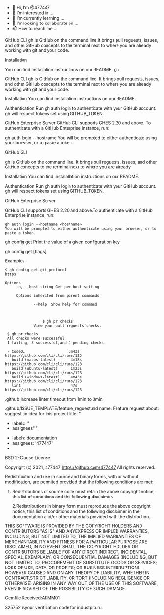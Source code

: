 - 👋 Hi, I’m @477447
- 👀 I’m interested in ...
- 🌱 I’m currently learning ...
- 💞️ I’m looking to collaborate on ...
- 📫 How to reach me ...

GitHub CLI
gh is GitHub on the command line.It brings pull reguests, issues, and other GitHub concepts to the terminal next to where you are
already working with git and your code.


Installation

You can find installation instructions on our README.
gh

                   

GitHub CLI
gh is GitHub on the command line. It brings pull requests, issues, and other GitHub concepts to the terminal next to where you are already working with git and your code.

Installation
You can find installation instructions on our README.

Authentication
Run gh auth login to authenticate with your GitHub account. gh will respect tokens set using GITHUB_TOKEN.

GitHub Enterprise Server
GitHub CLI supports GHES 2.20 and above. To authenticate with a GitHub Enterprise instance, run:

gh auth login --hostname <hostname>
You will be prompted to either authenticate using your browser, or to paste a token.
  
  GitHub GLI
  
  gh is GitHub on the command line. It brings pull reguests, issues, and other GitHub concepts to the terminal next to where you are already
  
  Installation
  You can find instalallation instructions on our README.
  
  Authentication
  Run gh auth login to authenticate with your GitHub account. gh will respect tokens set using GITHUB_TOKEN.
  
  GitHub Enterprise Server
  
  GitHub CLI supports GHES 2.20 and above.To authenticate with a GitHub Enterprise instance, run:
  
    gh auth login --hostname <hostname>
    You will be prompted to either authenticate using your browser, or to paste a token.
    

gh config get
Print the value of a given configuration key

 gh config get <key> [flags]
  
  Examples
  
    $ gh config get git_protocol
    https
    
    Options
         -h, --host string Get per-host setting
         
         Options inherited from parent commands
         
                 --help  Show help for command
           
           
 
                     $ gh pr checks
                 View your pull reguests'checks.
                 
     $ gh pr checks
     All checks were successful
     1 failing, 3 successful,and 1 pending checks
     
     - CodeQL                    3m43s     https://github.com/cli/cli/runs/123
       build (macos-latest)       4m18s     https://github.com/cli/cli/runs/123
       build (ubuntu-latest)      1m23s     https://github.com/cli/cli/runs/123
       build (windows-latest)     4m43s     https://github.com/cli/cli/runs/123
       lint                       47s       https://github.com/cli/cli/runs/123
 
 .github
 Increase linter timeout from 1min to 3min
 
.github/ISSUE_TEMPLATE/feature_reguest.md
name: Feature reguest
about: suggest an idea for this project
title: ''
- labels: ''
- assignees" ''
+ labels: documentation
+ assignees: '477447'
+ 

BSD 2-Clause License

Copyright (c) 2021, 477447
https://github.com/477447
All rights reserved.

Redistribution and use in source and binary forms, with or without
modification, are permited provided that the following conditions are met:

1. Redistributions of source code must retain the above copyright notice, this
   list of conditions and the following disclaimer.
   
   2.Redistributions in binary form must reproduce the above copyright notice,
     this list of conditions and the following disclaimer in the documentation
     and/or other materials provided with the distribution.
     
THIS SOFTWARE IS PROVIDED BY THE COPYRIGHT HOLDERS AND CONTRIBUTORS "AS IS"
AND ANYEXPRESS OR IMPLED WARRANTIES, INCLUDING, BUT NOT LIMITED TO, THE
IMPLIED WARRANTIES OF MERCHANTABILITY AND FITNESS FOR A PARTICULAR PURPOSE ARE
DISCLAIMED, IN NO EVENT SHALL THE COPYRIGHT HOLDER OR CONTRIBUTORS BE LIABLE
FOR ANY DIRECT,INDIRECT, INCIDENTAL, SPECIAL, EXEMPLARY, OR CONSEQUENTIAL
DAMAGES (INCLUDING, BUT NOT LIMITED TO, PROCOREMENT OF SUBSTITUTE GOODS OR
SERVICES; LOSS OF USE, DATA, OR PROFITS; OR BUSINESS INTERRUPTION) HOWEVER
CAUSED AND ON ANY THEORY OF LIABILITY, WHETHER IN CONTRACT,STRICT LIABILITY,
OR TORT (INCLUDING NEGLIGENCE OR OTHERWISE) ARISING IN ANY WAY OUT OF THE USE
OF THIS SOFTWARE, EVEN IF ADVISED OF THE POSSIBILITY OF SUCH DAMAGE.

Gemfile
Received:ARMM01

325752 isyour verification code
for industpro.ru.

